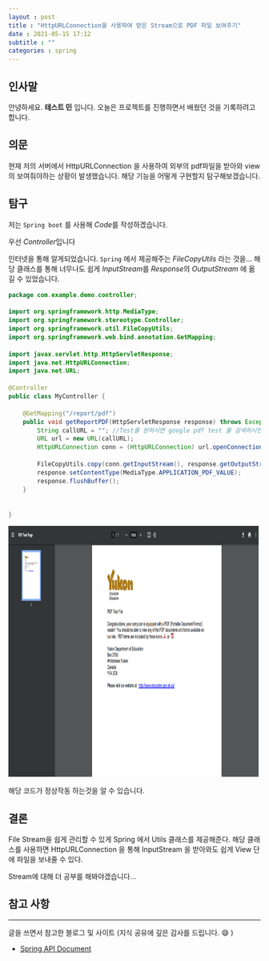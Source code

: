 ```yaml
---
layout : post
title : "HttpURLConnection을 사용하여 받은 Stream으로 PDF 파일 보여주기"
date : 2021-05-15 17:12
subtitle : ""
categories : spring
---
```


## 인사말

안녕하세요. **테스트 민** 입니다.
오늘은 프로젝트를 진행하면서 배웠던 것을 기록하려고 합니다.

## 의문

현재 저의 서버에서 HttpURLConnection 을 사용하여 외부의 pdf파일을 받아와 view의 보여줘야하는 상황이 발생했습니다.
해당 기능을 어떻게 구현할지 탐구해보겠습니다.

## 탐구

저는 `Spring boot` 를 사용해 *Code*를 작성하겠습니다.

우선 *Controller*입니다

인터넷을 통해 알게되었습니다.
`Spring` 에서 제공해주는 *FileCopyUtils* 라는 것을...
해당 클래스를 통해 너무나도 쉽게 *InputStream*를 *Response*의 *OutputStream* 에 옮길 수 있었습니다.

```java
package com.example.demo.controller;

import org.springframework.http.MediaType;
import org.springframework.stereotype.Controller;
import org.springframework.util.FileCopyUtils;
import org.springframework.web.bind.annotation.GetMapping;

import javax.servlet.http.HttpServletResponse;
import java.net.HttpURLConnection;
import java.net.URL;

@Controller
public class MyController {

    @GetMapping("/report/pdf")
    public void getReportPDF(HttpServletResponse response) throws Exception{
        String callURL = ""; //Test를 원하시면 google pdf test 를 검색하시면 pdf url 이 있습니다. 
        URL url = new URL(callURL);
        HttpURLConnection conn = (HttpURLConnection) url.openConnection();

        FileCopyUtils.copy(conn.getInputStream(), response.getOutputStream());
        response.setContentType(MediaType.APPLICATION_PDF_VALUE);
        response.flushBuffer();
    }


}


```

<img src="../assets/images/2021-05-24/Image.png" alt="pdf결과창입니다." style="width: 500px; height: 500px;"/>

해당 코드가 정상작동 하는것을 알 수 있습니다.

## 결론

File Stream을 쉽게 관리할 수 있게 Spring 에서 Utils 클래스를 제공해준다.
해당 클래스를 사용하면 HttpURLConnection 을 통해 InputStream 을 받아와도 쉽게
View 단에 파일을 보내줄 수 있다.

Stream에 대해 더 공부를 해봐야겠습니다...

## 참고 사항

---

글을 쓰면서 참고한 블로그 및 사이트 (지식 공유에 깊은 감사를 드립니다. :smile: )

- [Spring API Document](https://docs.spring.io/spring-framework/docs/current/javadoc-api/org/springframework/util/FileCopyUtils.html)
